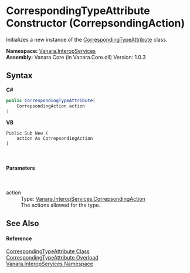 # CorrespondingTypeAttribute Constructor (CorrepsondingAction)
 

Initializes a new instance of the <a href="4e051dff-829d-312d-1def-b17c9c64cdb5">CorrespondingTypeAttribute</a> class.

**Namespace:**&nbsp;<a href="46913109-b3e0-3b59-6f7f-071f8aa90bf0">Vanara.InteropServices</a><br />**Assembly:**&nbsp;Vanara.Core (in Vanara.Core.dll) Version: 1.0.3

## Syntax

**C#**<br />
``` C#
public CorrespondingTypeAttribute(
	CorrepsondingAction action
)
```

**VB**<br />
``` VB
Public Sub New ( 
	action As CorrepsondingAction
)
```

<br />

#### Parameters
&nbsp;<dl><dt>action</dt><dd>Type: <a href="86794358-4770-25ff-abe6-2c2ca2a8bda2">Vanara.InteropServices.CorrepsondingAction</a><br />The actions allowed for the type.</dd></dl>

## See Also


#### Reference
<a href="4e051dff-829d-312d-1def-b17c9c64cdb5">CorrespondingTypeAttribute Class</a><br /><a href="14031606-0f1a-064c-c70b-b26814d3cf68">CorrespondingTypeAttribute Overload</a><br /><a href="46913109-b3e0-3b59-6f7f-071f8aa90bf0">Vanara.InteropServices Namespace</a><br />